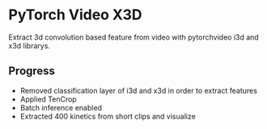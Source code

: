# PyTorch Video X3D

Extract 3d convolution based feature from video with pytorchvideo i3d and x3d librarys.

## Progress
- Removed classification layer of i3d and x3d in order to extract features
- Applied TenCrop
- Batch inference enabled
- Extracted 400 kinetics from short clips and visualize 
